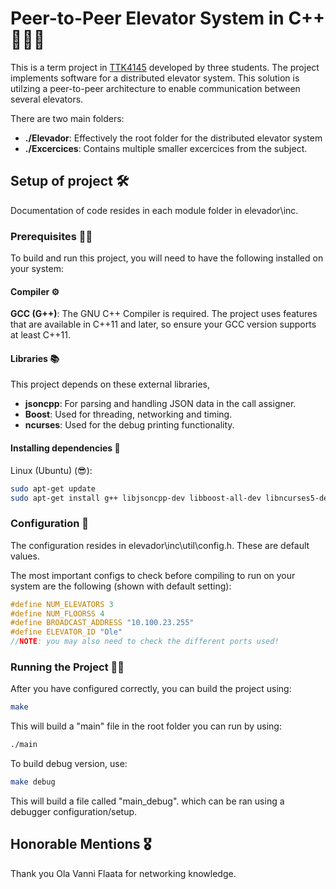 # Peer-to-Peer Elevator System in C++ 🚀🤖🔗
This is a term project in [TTK4145](https://www.ntnu.no/studier/emner/TTK4145) developed by three students. The project implements software for a distributed elevator system. This solution is utilzing a peer-to-peer architecture to enable communication between several elevators.

There are two main folders:
- **./Elevador**: Effectively the root folder for the distributed elevator system
- **./Excercices**: Contains multiple smaller excercices from the subject.

## Setup of project 🛠️
Documentation of code resides in each module folder in elevador\inc.
### Prerequisites 🧑‍💻
To build and run this project, you will need to have the following installed on your system:

#### Compiler ⚙️
**GCC (G++)**: The GNU C++ Compiler is required. The project uses features that are available in C++11 and later, so ensure your GCC version supports at least C++11.

#### Libraries 📚
This project depends on these external libraries,
- **jsoncpp**: For parsing and handling JSON data in the call assigner.
- **Boost**: Used for threading, networking and timing.
- **ncurses**: Used for the debug printing functionality.

#### Installing dependencies 🤠
Linux (Ubuntu) (😎):

``` bash
sudo apt-get update
sudo apt-get install g++ libjsoncpp-dev libboost-all-dev libncurses5-dev
```

### Configuration 📐
The configuration resides in elevador\inc\util\config.h. These are default values. 

The most important configs to check before compiling to run on your system are the following (shown with default setting):
``` cpp
#define NUM_ELEVATORS 3
#define NUM_FLOORSS 4
#define BROADCAST_ADDRESS "10.100.23.255"
#define ELEVATOR_ID "Ole"
//NOTE: you may also need to check the different ports used!
```

### Running the Project 🏃‍♂️
After you have configured correctly, you can build the project using:
``` bash
make
```
This will build a "main" file in the root folder you can run by using:
``` bash
./main
```
To build debug version, use:
``` bash
make debug
```
This will build a file called "main_debug". which can be ran using a debugger configuration/setup.
## Honorable Mentions 🎖️
Thank you Ola Vanni Flaata for networking knowledge.

